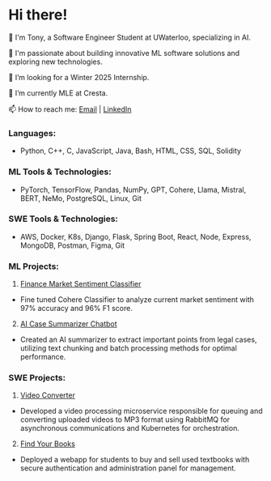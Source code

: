 
# Hi there!

👋 I'm Tony, a Software Engineer Student at UWaterloo, specializing in AI.

👀 I'm passionate about building innovative ML software solutions and exploring new technologies.

🔭 I’m looking for a Winter 2025 Internship.

🌱 I’m currently MLE at Cresta.

📫 How to reach me: [Email](mailto:tony.li3@uwaterloo.ca) | [LinkedIn](https://ca.linkedin.com/in/tony--li)

### Languages:
- Python, C++, C, JavaScript, Java, Bash, HTML, CSS, SQL, Solidity

### ML Tools & Technologies:
- PyTorch, TensorFlow, Pandas, NumPy, GPT, Cohere, Llama, Mistral, BERT, NeMo, PostgreSQL, Linux, Git

### SWE Tools & Technologies:
- AWS, Docker, K8s, Django, Flask, Spring Boot, React, Node, Express, MongoDB, Postman, Figma, Git


### ML Projects:
1. [Finance Market Sentiment Classifier](https://github.com/tonygr-li/Finance-Mood-Analyzer)
- Fine tuned Cohere Classifier to analyze current market sentiment with 97% accuracy and 96% F1 score.

2. [AI Case Summarizer Chatbot](https://github.com/tonygr-li/AI-Case-Summarizer)
- Created an AI summarizer to extract important points from legal cases, utilizing text chunking and batch processing methods for optimal performance.

### SWE Projects:
1. [Video Converter](https://github.com/tonygr-li/Microservices-Distributed-Systems)
- Developed a video processing microservice responsible for queuing and converting uploaded videos to MP3 format using RabbitMQ for asynchronous communications and Kubernetes for orchestration.

2. [Find Your Books](https://github.com/tonygr-li/Find-Your-Books)
- Deployed a webapp for students to buy and sell used textbooks with secure authentication and administration panel for management.

<!--
### Hi there 👋

**tonygr-li/tonygr-li** is a ✨ _special_ ✨ repository because its `README.md` (this file) appears on your GitHub profile.

Here are some ideas to get you started:

- 🔭 I’m currently working on ...
- 🌱 I’m currently learning ...
- 👯 I’m looking to collaborate on ...
- 🤔 I’m looking for help with ...
- 💬 Ask me about ...
- 📫 How to reach me: ...
- 😄 Pronouns: ...
- ⚡ Fun fact: ...
-->
